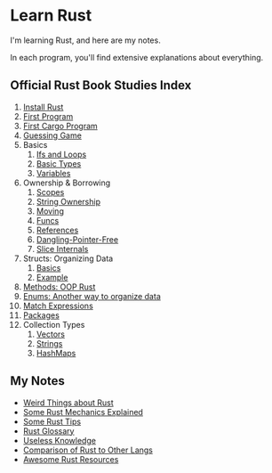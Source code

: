 # Learn Rust

I'm learning Rust, and here are my notes.

In each program, you'll find extensive explanations about everything.

## Official Rust Book Studies Index

1. [Install Rust](notes/install.md)
2. [First Program](rpl/_01_hello/main.rs)
3. [First Cargo Program](rpl/_02_hello_cargo)
4. [Guessing Game](rpl/_03_guessing_game)
5. Basics
   1. [Ifs and Loops](rpl/_04_basics/branches/src/main.rs)
   2. [Basic Types](rpl/_04_basics/types/src/main.rs)
   3. [Variables](rpl/_04_basics/variables/src/main.rs)
6. Ownership & Borrowing
   1. [Scopes](rpl/_05_ownership/_01_scope/src/main.rs)
   2. [String Ownership](rpl/_05_ownership/_02_string/src/main.rs)
   3. [Moving](rpl/_05_ownership/_03_move/src/main.rs)
   4. [Funcs](rpl/_05_ownership/_04_funcs/src/main.rs)
   5. [References](rpl/_05_ownership/_05_references/src/main.rs)
   6. [Dangling-Pointer-Free](rpl/_05_ownership/_06_dangling/src/main.rs)
   7. [Slice Internals](rpl/_05_ownership/_07_slices/src/main.rs)
7. Structs: Organizing Data
   1. [Basics](rpl/_06_structs/src/main.rs)
   2. [Example](rpl/_06_structs_example/src/main.rs)
8. [Methods: OOP Rust](rpl/_07_methods/src/main.rs)
9.  [Enums: Another way to organize data](rpl/_08_enums/src/main.rs)
10. [Match Expressions](rpl/_09_match/src/main.rs)
11. [Packages](rpl/_10_packages/src/lib.rs)
12. Collection Types
    1.  [Vectors](rpl/_11_collections/src/vectors.rs)
    2.  [Strings](rpl/_11_collections/src/strings.rs)
    3.  [HashMaps](rpl/_11_collections/src/hashmaps.rs)

## My Notes

* [Weird Things about Rust](notes/shocks.md)
* [Some Rust Mechanics Explained](notes/mechanics.md)
* [Some Rust Tips](notes/tips.md)
* [Rust Glossary](notes/glossary.md)
* [Useless Knowledge](notes/useless.md)
* [Comparison of Rust to Other Langs](notes/langs.png)
* [Awesome Rust Resources](notes/resources.md)
